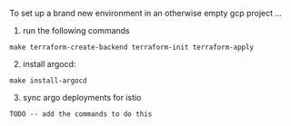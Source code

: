 To set up a brand new environment in an otherwise empty gcp project ... 

1. run the following commands
```
make terraform-create-backend terraform-init terraform-apply
```

2. install argocd:
```
make install-argocd
```

3. sync argo deployments for istio
```
TODO -- add the commands to do this
```
